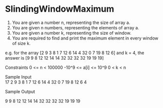 # SlindingWindowMaximum

1. You are given a number n, representing the size of array a.
2. You are given n numbers, representing the elements of array a.
3. You are given a number k, representing the size of window.
4. You are required to find and print the maximum element in every window of size k.

e.g.
for the array [2 9 3 8 1 7 12 6 14 4 32 0 7 19 8 12 6] and k = 4, the answer is [9 9 8 12 12 14 14 32 32 32 32 19 19 19]

Constraints
0 <= n < 100000
-10^9 <= a[i] <= 10^9
0 < k < n


Sample Input                
17
2
9
3
8
1
7
12
6
14
4
32
0
7
19
8
12
6
4


Sample Output

9
9
8
12
12
14
14
32
32
32
32
19
19
19
